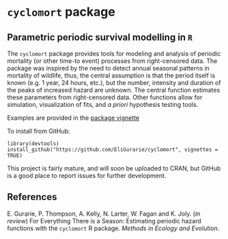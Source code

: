 # `cyclomort` package 
## Parametric periodic survival modelling in `R`

The `cyclomort` package provides tools for modeling and analysis of periodic mortality (or other time-to event) processes from right-censored data. The package was inspired by the need to detect annual seasonal patterns in mortality of wildlife, thus, the central assumption is that the period itself is known (e.g. 1 year, 24 hours, etc.), but the number, intensity and duration of the peaks of increased hazard are unknown.  The central function estimates these parameters from right-censored data. Other functions allow for simulation, visualization of fits, and *a priori* hypothesis testing tools.  

Examples are provided in the [package vignette](https://github.com/EliGurarie/cyclomort/blob/master/doc/cyclomort.html)

To install from GitHub:

```
library(devtools)
install_github("https://github.com/EliGurarie/cyclomort", vignettes = TRUE)
```

This project is fairly mature, and will soon be uploaded to CRAN, but GitHub is a good place to report issues for further development. 

## References

E. Gurarie, P. Thompson, A. Kelly,  N. Larter, W. Fagan and K. Joly. (*in review*) For Everything There is a Season: Estimating periodic hazard functions with the `cyclomort` R package. *Methods in Ecology and Evolution*. 


<!--

## Likelihood

Basically, we'd like to estimate the parameters of a periodic hazard function, i.e.:
$h(t|\theta) = h(t \pm T_P | \theta)$, where $T_P$ is the period of the periodic function.  The simple sinusoid example above fills that requirement, where the parameters are the amplitude and mean of the hazard function. 

The pdf of mortality given a hazard function is:
$$f(t|\theta) = h(t|\theta) \exp(-\int_{t=0}^t h(t'|\theta) dt') $$
The likelihood of a set of $n$ observations $T_i$ that entered the study at times $T_{0,i}$:
$$L(\theta | T_i, T_{0,i}) = \prod_{i = 1}^n h(T_i | \theta) \exp\left(-\int_{T_{0,i}}^{T_i} h(t'|\theta) dt'\right)$$
and the log-likelihood is given by:
$${\cal l}(\theta | T_i) = -\sum_{i = 1}^n \left( \log(h(T_i | \theta)) - \int_{T_{0,i}}^{T_i}  h(t'|\theta) dt' \right)$$
or, assuming some discretization (e.g. daily), and scalar observations $T_i$:
$${\cal l}(\theta | T_i) = \sum_{i = 1}^n \left( \log(h(T_i | \theta)) - \sum_{j = T_{0,i}}^{T_i} h(T_j|\theta) \Delta t \right) $$

```{r}
loglike <- function(T, gammas, mus, rhos) {
  T_censoring = T[,3]
  T_end = T[,2]
  T_start = T[,1]
  T_diff = T_end - T_start
  hazard = mwc(T_end, mus = mus, rhos = rhos, gammas = gammas, tau = 1)
  cumhazard = imwc(T_end, mus = mus, rhos = rhos, gammas = gammas, tau = 1) - imwc(T_start, mus = mus, rhos = rhos, gammas = gammas, tau = 1)
  cum.prob.survival <-  exp(-cumhazard)
  F <- 1 - cum.prob.survival
  f <- hazard * cum.prob.survival
  sum(T_censoring * log(f) + (1-T_censoring) * log(1-F))
}
```

## The hazard function

In short, the hazard function $h(t)$ represents the relative likelihood of an event occuring at a given time $t$. TO make the fitting process more sensible, we identified a suitable form for all the hazard function estimates to take. This function had to be periodic in multiple different ways: it had to repeat itself within a period of length $\tau$ (i.e., $h(t) = h(t + \tau)$), and it had to be able to account for multiple peaks and periodicities within the interval $[t, t + \tau)$. We modified the wrapped Cauchy function to account for the latter characteristic, resulting in a mixed version of the original wrapped Cauchy function.

$$h_{wc}(t | \gamma, \mu, \rho, \tau) =  \frac{\gamma(1-\rho^2)}{1 + \rho^2 - 2\rho\cos( 2 \pi (t-\mu) / \tau)}$$

$$h_{mwc}(t|\theta_i) = \sum_{i = 1}^k h_{wc}(t | \gamma_i, \mu_i, \delta_i, \tau)$$

##Examples

We include the simulate_cycloSurv function to allow users to generate mortality data and test the fitting process. The user can modify the hazard function from which the mortality data is simulated (the hazard function is assumed to take the aforementioned form) to fit their desires.

```{r}
par(oma = c(2,0,2,0))
T.morts1 <- simulate_cycloSurv(1000, period = 1, 
                             meanhazard = 0.3, 
                             peaks = c(0.25, 0.75), 
                             durations = c(0.2, 0.1), 
                             weights = 0.3, 
                             plotme = TRUE)

with(attributes(T.morts1),
     title(paste0("mean hazard: ", meanhazard, "; peaks: ",
                  paste(peaks, collapse = ",")), outer = TRUE))
```

The fitting process is easy to use; all the user must specify is the number of seasons that the hazard function is fitting to.

```{r}
T.morts1 <- simulate_cycloSurv(1000, period = 365, 
                             meanhazard = 0.3 / 365, 
                             peaks = c(0.25 * 365, 0.75 * 365), 
                             durations = c(0.3 * 365, 0.1 * 365), 
                             weights = 0.7, 
                             plotme = FALSE)
                             
fits = fit_cyclomort(T.morts1, n.seasons = 2)
plot(fits)
#actual parameter values from simulated data
attributes(T.morts1)
```

If the user is not specifically sure of the seasonality in the data, we include a select_seasons function that allows the user to identify the most likely number of high-mortality seasons in the data.

```{r}
T.morts1 <- simulate_cycloSurv(1000, period = 1, 
                             meanhazard = 0.3, 
                             peaks = c(0.25, 0.75), 
                             durations = c(0.2, 0.1), 
                             weights = 0.3, 
                             plotme = FALSE)

model_selection = select_seasons(T.morts1, max.season = 4)
model_selection$summary
```

We also allow for factorial analysis with the factorfit_cyclomort function; using this function, users can test whether a categorical variable (such as gender) has a tangible effect on mortality patterns. This function uses a likelihood ratio test to compare a null model (i.e., every observation in the data set follows the same mortality pattern) against a multi-factor model (i.e., observations in the data set may have different mortality patterns depending on what categorical group they belong to).

```{r}
# fit factorial model
data(seasonalsex)
x <- factorfit_cyclomort(event ~ sex, data = seasonalsex, n.seasons = 1)

# summary
summary(x, coefs = TRUE)
plot(x)
```

-->
